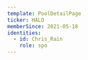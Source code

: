 ```yaml
---
template: PoolDetailPage
ticker: HALO
memberSince: 2021-05-18
identities:
  - id: Chris_Rain
    role: spo
---
```


